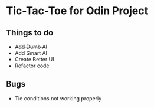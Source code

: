 # Tic-Tac-Toe for Odin Project

## Things to do

- ~~Add Dumb AI~~
- Add Smart AI
- Create Better UI
- Refactor code

## Bugs

- Tie conditions not working properly

